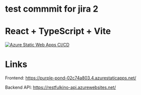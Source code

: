# test commmit for jira 2

# React + TypeScript + Vite
[![Azure Static Web Apps CI/CD](https://github.com/codequest-exam/kino-frontend/actions/workflows/azure-static-web-apps-purple-pond-02c74a803.yml/badge.svg)](https://github.com/codequest-exam/kino-frontend/actions/workflows/azure-static-web-apps-purple-pond-02c74a803.yml)


# Links

Frontend: https://purple-pond-02c74a803.4.azurestaticapps.net/


Backend API: https://restfulkino-api.azurewebsites.net/
